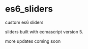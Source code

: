 # es6_sliders
custom es6 sliders

sliders built with ecmascript version 5.

more updates coming soon
